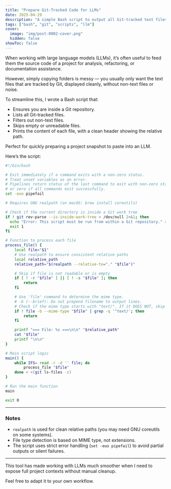 ```yaml
---
title: "Prepare Git-Tracked Code for LLMs"
date: 2025-04-29
description: "A simple Bash script to output all Git-tracked text files in a clean format, making it easier to feed coding projects into LLMs."
tags: ["bash", "git", "scripts", "llm"]
cover:
  image: "img/post-0002-cover.png"
  hidden: false
showToc: false
---
```


When working with large language models (LLMs), it’s often useful to feed them the source code of a project for analysis, refactoring, or documentation assistance.

However, simply copying folders is messy — you usually only want the text files that are tracked by Git, displayed cleanly, without non-text files or noise.

To streamline this, I wrote a Bash script that:

- Ensures you are inside a Git repository.
- Lists all Git-tracked files.
- Filters out non-text files.
- Skips empty or unreadable files.
- Prints the content of each file, with a clean header showing the relative path.

Perfect for quickly preparing a project snapshot to paste into an LLM.

Here’s the script:

```bash
#!/bin/bash

# Exit immediately if a command exits with a non-zero status.
# Treat unset variables as an error.
# Pipelines return status of the last command to exit with non-zero status,
# or zero if all commands exit successfully.
set -euo pipefail

# Requires GNU realpath (on macOS: brew install coreutils)

# Check if the current directory is inside a Git work tree
if ! git rev-parse --is-inside-work-tree > /dev/null 2>&1; then
  echo "Error: This script must be run from within a Git repository." >&2
  exit 1
fi

# Function to process each file
process_file() {
    local file="$1"
    # Use realpath to ensure consistent relative paths
    local relative_path
    relative_path="$(realpath --relative-to="." "$file")"

    # Skip if file is not readable or is empty
    if [ ! -r "$file" ] || [ ! -s "$file" ]; then
        return
    fi

    # Use 'file' command to determine the mime type.
    # -b (--brief): Do not prepend filename to output lines.
    # Check if the mime type starts with "text/". If it DOES NOT, skip the file.
    if ! file -b --mime-type "$file" | grep -q '^text/'; then
        return
    fi

    printf "=== File: %s ===\n\n" "$relative_path"
    cat "$file"
    printf "\n\n"
}

# Main script logic
main() {
    while IFS= read -r -d '' file; do
        process_file "$file"
    done < <(git ls-files -z)
}

# Run the main function
main

exit 0
```

---

### Notes

- `realpath` is used for clean relative paths (you may need GNU coreutils on some systems).
- File type detection is based on MIME type, not extensions.
- The script uses strict error handling (`set -euo pipefail`) to avoid partial outputs or silent failures.

---

This tool has made working with LLMs much smoother when I need to expose full project contexts without manual cleanup.

Feel free to adapt it to your own workflow.

